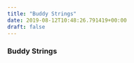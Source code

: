 ```yaml
---
title: "Buddy Strings"
date: 2019-08-12T10:48:26.791419+00:00
draft: false
---
```


### Buddy Strings
